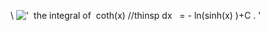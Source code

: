 \\
!['  the integral of  coth(x) //thinsp dx   = - ln(sinh(x)
)+C . '](../dictionary/equation_images/3921.1..png)
